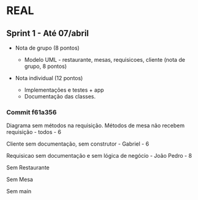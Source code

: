 # REAL

## Sprint 1 - Até 07/abril
  - Nota de grupo (8 pontos)
    - Modelo UML - restaurante, mesas, requisicoes, cliente (nota de grupo, 8 pontos)
	
  - Nota individual (12 pontos)
    - Implementações e testes + app
    - Documentação das classes.

### Commit f61a356 
Diagrama sem métodos na requisição. Métodos de mesa não recebem requisição - todos - 6

Cliente sem documentação, sem construtor - Gabriel - 6

Requisicao sem documentação e sem lógica de negócio - João Pedro - 8 

Sem Restaurante

Sem Mesa

Sem main
